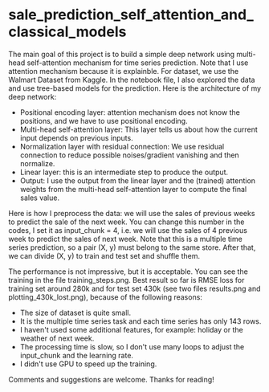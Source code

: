 # sale_prediction_self_attention_and_classical_models

The main goal of this project is to build a simple deep network using multi-head self-attention mechanism for time series prediction. Note that I use attention mechanism because it is explainble. For dataset, we use the Walmart Dataset from Kaggle. In the notebook file, I also explored the data and use tree-based models for the prediction. Here is the architecture of my deep network:

- Positional encoding layer: attention mechanism does not know the positions, and we have to use positional encoding.
- Multi-head self-attention layer: This layer tells us about how the current input depends on previous inputs.
- Normalization layer with residual connection: We use residual connection to reduce possible noises/gradient vanishing and then normalize.
- Linear layer: this is an intermediate step to produce the output.
- Output: I use the output from the linear layer and the (trained) attention weights from the multi-head self-attention layer to compute the final sales value.

Here is how I preprocess the data: we will use the sales of previous weeks to predict the sale of the next week. You can change this number in the codes, I set it as input_chunk = 4, i.e. we will use the sales of 4 previous week to predict the sales of next week. Note that this is a multiple time series prediction, so a pair (X, y) must belong to the same store. After that, we can divide (X, y) to train and test set and shuffle them.

The performance is not impressive, but it is acceptable. You can see the training in the file training_steps.png. Best result so far is RMSE loss for training set around 280k and for test set 430k (see two files results.png and plotting_430k_lost.png), because of the following reasons:

- The size of dataset is quite small.
- It is the multiple time series task and each time series has only 143 rows.
- I haven't used some additional features, for example: holiday or the weather of next week.
- The processing time is slow, so I don't use many loops to adjust the input_chunk and the learning rate.
- I didn't use GPU to speed up the training.

Comments and suggestions are welcome. Thanks for reading!